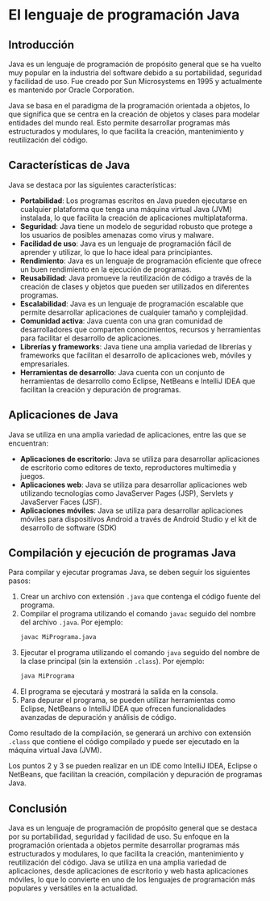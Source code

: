# El lenguaje de programación Java

## Introducción

Java es un lenguaje de programación de propósito general que se ha vuelto muy popular en la industria del software
debido a su portabilidad, seguridad y facilidad de uso. Fue creado por Sun Microsystems en 1995 y actualmente es
mantenido por Oracle Corporation.

Java se basa en el paradigma de la programación orientada a objetos, lo que significa que se centra en la creación de
objetos y clases para modelar entidades del mundo real. Esto permite desarrollar programas más estructurados y
modulares, lo que facilita la creación, mantenimiento y reutilización del código.

## Características de Java

Java se destaca por las siguientes características:

- **Portabilidad**: Los programas escritos en Java pueden ejecutarse en cualquier plataforma que tenga una máquina
  virtual Java (JVM) instalada, lo que facilita la creación de aplicaciones multiplataforma.
- **Seguridad**: Java tiene un modelo de seguridad robusto que protege a los usuarios de posibles amenazas como virus y
  malware.
- **Facilidad de uso**: Java es un lenguaje de programación fácil de aprender y utilizar, lo que lo hace ideal para
  principiantes.
- **Rendimiento**: Java es un lenguaje de programación eficiente que ofrece un buen rendimiento en la ejecución de
  programas.
- **Reusabilidad**: Java promueve la reutilización de código a través de la creación de clases y objetos que pueden ser
  utilizados en diferentes programas.
- **Escalabilidad**: Java es un lenguaje de programación escalable que permite desarrollar aplicaciones de cualquier
  tamaño y complejidad.
- **Comunidad activa**: Java cuenta con una gran comunidad de desarrolladores que comparten conocimientos, recursos y
  herramientas para facilitar el desarrollo de aplicaciones.
- **Librerías y frameworks**: Java tiene una amplia variedad de librerías y frameworks que facilitan el desarrollo de
  aplicaciones web, móviles y empresariales.
- **Herramientas de desarrollo**: Java cuenta con un conjunto de herramientas de desarrollo como Eclipse, NetBeans e
  IntelliJ IDEA que facilitan la creación y depuración de programas.

## Aplicaciones de Java

Java se utiliza en una amplia variedad de aplicaciones, entre las que se encuentran:

- **Aplicaciones de escritorio**: Java se utiliza para desarrollar aplicaciones de escritorio como editores de texto,
  reproductores multimedia y juegos.
- **Aplicaciones web**: Java se utiliza para desarrollar aplicaciones web utilizando tecnologías como JavaServer Pages
  (JSP), Servlets y JavaServer Faces (JSF).
- **Aplicaciones móviles**: Java se utiliza para desarrollar aplicaciones móviles para dispositivos Android a través de
  Android Studio y el kit de desarrollo de software (SDK)

## Compilación y ejecución de programas Java

Para compilar y ejecutar programas Java, se deben seguir los siguientes pasos:

1. Crear un archivo con extensión `.java` que contenga el código fuente del programa.
2. Compilar el programa utilizando el comando `javac` seguido del nombre del archivo `.java`. Por ejemplo:
   ```bash
   javac MiPrograma.java
   ```
3. Ejecutar el programa utilizando el comando `java` seguido del nombre de la clase principal (sin la extensión
   `.class`).
   Por ejemplo:
   ```bash
   java MiPrograma
   ```
4. El programa se ejecutará y mostrará la salida en la consola.
5. Para depurar el programa, se pueden utilizar herramientas como Eclipse, NetBeans o IntelliJ IDEA que ofrecen
   funcionalidades avanzadas de depuración y análisis de código.

Como resultado de la compilación, se generará un archivo con extensión `.class` que contiene el código compilado y puede
ser ejecutado en la máquina virtual Java (JVM).

Los puntos 2 y 3 se pueden realizar en un IDE como IntelliJ IDEA, Eclipse o NetBeans, que facilitan la creación,
compilación y depuración de programas Java.

## Conclusión

Java es un lenguaje de programación de propósito general que se destaca por su portabilidad, seguridad y facilidad de
uso. Su enfoque en la programación orientada a objetos permite desarrollar programas más estructurados y modulares, lo
que facilita la creación, mantenimiento y reutilización del código. Java se utiliza en una amplia variedad de
aplicaciones, desde aplicaciones de escritorio y web hasta aplicaciones móviles, lo que lo convierte en uno de los
lenguajes de programación más populares y versátiles en la actualidad.